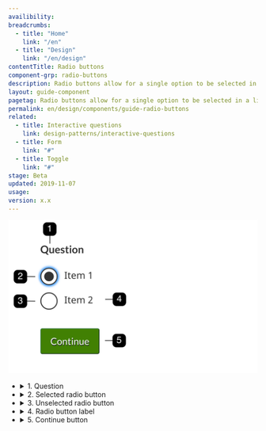 ```yaml
---
availibility:
breadcrumbs:
  - title: "Home"
    link: "/en"
  - title: "Design"
    link: "/en/design"
contentTitle: Radio buttons
component-grp: radio-buttons
description: Radio buttons allow for a single option to be selected in a list of items.
layout: guide-component
pagetag: Radio buttons allow for a single option to be selected in a list of items.
permalink: en/design/components/guide-radio-buttons
related:
  - title: Interactive questions
    link: design-patterns/interactive-questions
  - title: Form
    link: "#"
  - title: Toggle
    link: "#"
stage: Beta
updated: 2019-11-07
usage:
version: x.x
---
```

  <div class="row">
    <div class="col-md-6">
        <div class="pattern-demo mrgn-bttm-lg">
          <img class="img-responsive" src="/assets/img/radio-buttons/spec.png" alt="Generic radio button example with the first item selected.">
        </div>
    </div>
    <div class="col-md-6">
        <ul class="list-unstyled">
          <li>
              <details>
                <summary>1. Question</summary>
                <p>The <code>legend</code> preceeding large checkboxes inputs should generally use an <code>h5</code> style. This is applied by the <code>chkbxrdio-grp</code> class applied to the parent <code>fieldset</code>.</p>
              </details>
          </li>
          <li>
              <details>
                <summary>2. Selected radio button</summary>
              </details>
          </li>
          <li>
              <details>
                <summary>3. Unselected radio button</summary>
              </details>
          </li>
          <li>
              <details>
                <summary>4. Radio button label</summary>
              </details>
          </li>
          <li>
              <details>
                <summary>5. Continue button</summary>
              </details>
          </li>
        </ul>
    </div>
  </div>